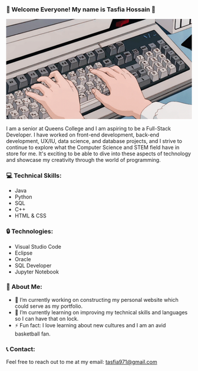 ### 👋 Welcome Everyone! My name is Tasfia Hossain 👋

![](coding.gif)
  

I am a senior at Queens College and I am aspiring to be a Full-Stack Developer. I have worked on front-end development, back-end development, UX/IU, data science, and database projects, and I strive to continue to explore what the Computer Science and STEM field have in store for me. It's exciting to be able to dive into these aspects of technology and showcase my creativity through the world of programming. 
  
  
### 💻 Technical Skills:

<ul>
  <li>Java</li>
  <li>Python</li>
  <li>SQL</li>
  <li>C++</li>
  <li>HTML & CSS</li>
</ul>


### 🔒 Technologies:

<ul>
  <li>Visual Studio Code</li>
  <li>Eclipse</li>
  <li>Oracle</li>
  <li>SQL Developer</li>
  <li>Jupyter Notebook</li> 
</ul>


### 📌 About Me:

  
- 🔭 I’m currently working on constructing my personal website which could serve as my portfolio.
- 🌱 I’m currently learning on improving my technical skills and languages so I can have that on lock.
- ⚡ Fun fact: I love learning about new cultures and I am an avid basketball fan.

### 📞 Contact:

Feel free to reach out to me at my email: tasfia971@gmail.com


